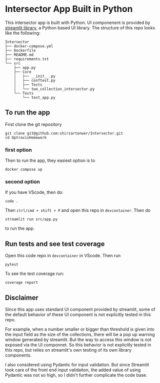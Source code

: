 # Intersector App Built in Python

This intersector app is built with Python. UI componenent is provided by [streamlit library](https://streamlit.io/), a Python based UI library. The structure of this repo looks like the following:


```
Intersector
├── docker-compose.yml
├── Dockerfile
├── README.md
├── requirements.txt
└── src
    ├── app.py
    ├── Core
    │   ├── __init__.py
    │   ├── conftest.py
    │   ├── Tests
    │   └── two_collection_intersector.py
    └── Tests
        └── test_app.py
```

## To run the app

First clone the git repository

```
git clone git@github.com:shirzartenwer/Intersector.git
cd OptravisHomework
```

### first option

Then to run the app, they easiest option is to 
```
docker compose up
```
### second option
If you have VScode, then do:

```
code .
```

Then `ctrl/cmd + shift + P` and open this repo in `devcontainer`. 
Then do 
```
streamlit run src/app.py
``` 
to run the app. 



## Run tests and see test coverage
Open this code repo in `devcontainer` in VScode. Then run 
```
pytest
```

To see the test coverage run: 

```
coverage report 
```


## Disclaimer

Since this app uses standard UI component provided by streamlit, some of the default behavior of these UI component is not explicitly tested in this repo.

For example, when a number smaller or bigger than threshold is given into the input field as the size of the collections, there will be a pop up warning window generated by streamlit. But the way to access this window is not exposed via the UI componnet. So this behavior is not explicitly tested in this repo, but relies on streamlit's own testing of its own library components.


I also considered using Pydantic for input validation. But since Streamlit took care of the front end input validaiton, the added value of using Pydantic was not so high, so I didn't further complicate the code base.